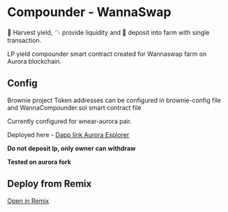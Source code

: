 # Compounder - WannaSwap

:ear_of_rice: Harvest yield, :part_alternation_mark: provide liquidity and :star_struck: deposit into farm with single transaction.

LP yield compounder smart contract created for Wannaswap farm on Aurora blockchain.


## Config

Brownie project
Token addresses can be configured in brownie-config file and WannaCompounder.sol smart contract file

Currently configured for wnear-aurora pair.

Deployed here - [Dapp link Aurora Explorer](https://explorer.mainnet.aurora.dev/address/0x48F9957dB7eb9B58A54baF31C40d4c06b1C05f26/contracts)

**Do not deposit lp, only owner can withdraw**

**Tested on aurora fork**

## Deploy from Remix

[Open in Remix](https://remix.ethereum.org/#url=https://github.com/anas40/autoCompounder-WannaSwap/blob/main/contracts/WannaCompounder.sol)




